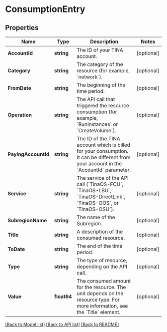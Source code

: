 # ConsumptionEntry

## Properties

Name | Type | Description | Notes
------------ | ------------- | ------------- | -------------
**AccountId** | **string** | The ID of your TINA account. | [optional] 
**Category** | **string** | The category of the resource (for example, &#x60;network&#x60;). | [optional] 
**FromDate** | **string** | The beginning of the time period. | [optional] 
**Operation** | **string** | The API call that triggered the resource consumption (for example, &#x60;RunInstances&#x60; or &#x60;CreateVolume&#x60;). | [optional] 
**PayingAccountId** | **string** | The ID of the TINA account which is billed for your consumption. It can be different from your account in the &#x60;AccountId&#x60; parameter. | [optional] 
**Service** | **string** | The service of the API call (&#x60;TinaOS-FCU&#x60;, &#x60;TinaOS-LBU&#x60;, &#x60;TinaOS-DirectLink&#x60;, &#x60;TinaOS-OOS&#x60;, or &#x60;TinaOS-OSU&#x60;). | [optional] 
**SubregionName** | **string** | The name of the Subregion. | [optional] 
**Title** | **string** | A description of the consumed resource. | [optional] 
**ToDate** | **string** | The end of the time period. | [optional] 
**Type** | **string** | The type of resource, depending on the API call. | [optional] 
**Value** | **float64** | The consumed amount for the resource. The unit depends on the resource type. For more information, see the &#x60;Title&#x60; element. | [optional] 

[[Back to Model list]](../README.md#documentation-for-models) [[Back to API list]](../README.md#documentation-for-api-endpoints) [[Back to README]](../README.md)


